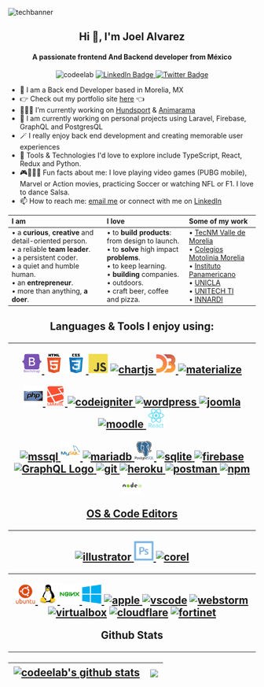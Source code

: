 
![techbanner](https://miro.medium.com/max/1400/1*sV60JhlYL4IdWjcNvKTJRA.png)
<div id="header" align="center">
<h2>Hi 👋, I'm Joel Alvarez</h2>
<h4>A passionate frontend And Backend developer from México</h4>
</div> 
<div id="badges" align="center">
   <img src="https://komarev.com/ghpvc/?username=codeelab&label=Profile%20views&color=0e75b6&style=flat" alt="codeelab" />
   <a href="https://www.linkedin.com/in/joel-alvarez" target="_blank">
      <img src="https://img.shields.io/badge/LinkedIn-blue?style=for-the-badge&logo=linkedin&logoColor=white" alt="LinkedIn Badge"/>
    </a>
    <a href="https://twitter.com/jlsrabbits" target="_blank">
        <img src="https://img.shields.io/twitter/follow/jlsrabbits?color=blue&label=jlsrabbits&logo=twitter&style=for-the-badge"
            alt="Twitter Badge" />
    </a>
</div>

* 🍁 I am a Back end Developer based in Morelia, MX
* 👉 Check out my portfolio site [here](https://joel-alvarez.netlify.app/) 👈
* 👩🏻‍💻 I’m currently working on [Hundsport](http://hundsport.mx/) & [Animarama](https://animarama.com.mx/)
* 🌱 I am currently working on personal projects using Laravel, Firebase, GraphQL and PostgresQL
* 🪄 I really enjoy back end development and creating memorable user experiences
* 🧰 Tools & Technologies I'd love to explore include TypeScript, React, Redux and Python.
* 🎮🦸‍♂️🕺 Fun facts about me: I love playing video games (PUBG mobile), Marvel or Action movies, practicing Soccer or watching NFL or F1. I love to dance Salsa.
* 📫 How to reach me: [email me](mailto:softcodec@gmail.com) or connect with me on [LinkedIn](https://www.linkedin.com/in/joel-alvarez/)


| I am | I love | Some of my work |
| :--- | :----- | :-------------- |
|• a **curious**, **creative** and detail-oriented person.<br/>• a reliable **team leader**.<br/>• a persistent coder.<br/>• a quiet and humble human.<br/>• an **entrepreneur**.<br/>• more than anything, **a doer**.|• to **build products**: from design to launch.<br/>• to **solve** high impact **problems**.<br/>• to keep learning.<br/>• **building** companies.<br/>• outdoors.<br/>• craft beer, coffee and pizza.|• [TecNM Valle de Morelia](https://vmorelia.tecnm.mx/)<br/>• [Colegios Motolinia Morelia](https://www.colegiosmotolinia.edu.mx/)<br/>• [Instituto Panamericano](http://instituto-panamericano.edu.mx/)<br/>• [UNICLA](https://unicla.edu.mx/)<br/>• [UNITECH TI](https://unitechti.mx/)<br/>• [INNARDI](https://innardi.edu.mx/)

<h2 align="center"> Languages & Tools I enjoy using:

---

<a href="https://getbootstrap.com" target="_blank" rel="noreferrer"> <img src="https://raw.githubusercontent.com/devicons/devicon/master/icons/bootstrap/bootstrap-plain-wordmark.svg" alt="bootstrap" width="40" height="40"/> </a>
<a href="https://www.w3.org/html/" target="_blank" rel="noreferrer"> <img src="https://raw.githubusercontent.com/devicons/devicon/master/icons/html5/html5-original-wordmark.svg" alt="html5" width="40" height="40"/></a>
<a href="https://www.w3schools.com/css/" target="_blank" rel="noreferrer"> <img src="https://raw.githubusercontent.com/devicons/devicon/master/icons/css3/css3-original-wordmark.svg" alt="css3" width="40" height="40"/> </a>
<a href="https://developer.mozilla.org/en-US/docs/Web/JavaScript" target="_blank" rel="noreferrer"> <img src="https://raw.githubusercontent.com/devicons/devicon/master/icons/javascript/javascript-original.svg" alt="javascript" width="40" height="40"/></a>
<a href="https://www.chartjs.org" target="_blank" rel="noreferrer"> <img src="https://www.chartjs.org/media/logo-title.svg" alt="chartjs" width="40" height="40"/> </a>
<a href="https://d3js.org/" target="_blank" rel="noreferrer"> <img src="https://raw.githubusercontent.com/devicons/devicon/master/icons/d3js/d3js-original.svg" alt="d3js" width="40" height="40"/> </a>
<a href="https://materializecss.com/" target="_blank" rel="noreferrer"> <img src="https://raw.githubusercontent.com/prplx/svg-logos/5585531d45d294869c4eaab4d7cf2e9c167710a9/svg/materialize.svg" alt="materialize" width="40" height="40"/> </a> 

<a href="https://www.php.net" target="_blank" rel="noreferrer"> <img src="https://raw.githubusercontent.com/devicons/devicon/master/icons/php/php-original.svg" alt="php" width="40" height="40"/> </a>
<a href="https://laravel.com/" target="_blank" rel="noreferrer"> <img src="https://raw.githubusercontent.com/devicons/devicon/master/icons/laravel/laravel-plain-wordmark.svg" alt="laravel" width="40" height="40"/> </a> 
<a href="https://codeigniter.com" target="_blank" rel="noreferrer"> <img src="https://cdn.worldvectorlogo.com/logos/codeigniter.svg" alt="codeigniter" width="40" height="40"/> </a> 
 <a href="https://wordpress.org/" target="_blank" rel="noreferrer"> <img src="https://upload.wikimedia.org/wikipedia/commons/thumb/9/98/WordPress_blue_logo.svg/2048px-WordPress_blue_logo.svg.png" alt="wordpress" width="40" height="40"/> </a>
 <a href="https://www.joomla.org/" target="_blank" rel="noreferrer"> <img src="https://docs.joomla.org/images/0/02/Joomla-flat-logo-en.png" alt="joomla" width="40" height="40"/> </a>
  <a href="https://moodle.org/?lang=es" target="_blank" rel="noreferrer"> <img src="https://www.dual360.com/wp-content/uploads/2021/01/Hosting-Moodle-logo-1.png" alt="moodle" width="40" height="40"/> </a>
<a href="https://reactjs.org/" target="_blank" rel="noreferrer"> <img src="https://raw.githubusercontent.com/devicons/devicon/master/icons/react/react-original-wordmark.svg" alt="react" width="40" height="40"/> </a>

<a href="https://www.microsoft.com/en-us/sql-server" target="_blank" rel="noreferrer"> <img src="https://www.svgrepo.com/show/303229/microsoft-sql-server-logo.svg" alt="mssql" width="40" height="40"/> </a> 
<a href="https://www.mysql.com/" target="_blank" rel="noreferrer"> <img src="https://raw.githubusercontent.com/devicons/devicon/master/icons/mysql/mysql-original-wordmark.svg" alt="mysql" width="40" height="40"/> </a>
<a href="https://mariadb.org/" target="_blank" rel="noreferrer"> <img src="https://www.vectorlogo.zone/logos/mariadb/mariadb-icon.svg" alt="mariadb" width="40" height="40"/> </a>
<a href="https://www.postgresql.org" target="_blank" rel="noreferrer"> <img src="https://raw.githubusercontent.com/devicons/devicon/master/icons/postgresql/postgresql-original-wordmark.svg" alt="postgresql" width="40" height="40"/> </a>
<a href="https://www.sqlite.org/" target="_blank" rel="noreferrer"> <img src="https://www.vectorlogo.zone/logos/sqlite/sqlite-icon.svg" alt="sqlite" width="40" height="40"/> </a>
<a href="https://firebase.google.com/" target="_blank" rel="noreferrer"> <img src="https://www.vectorlogo.zone/logos/firebase/firebase-icon.svg" alt="firebase" width="40" height="40"/> </a>
<a href="https://graphql.org/" target="_blank" rel="noreferrer"> <img src="https://graphql.org/img/logo.svg" alt="GraphQL Logo" width="40" height="40"/> </a> 
<a href="https://git-scm.com/" target="_blank" rel="noreferrer"> <img src="https://www.vectorlogo.zone/logos/git-scm/git-scm-icon.svg" alt="git" width="40" height="40"/> </a> 
<a href="https://heroku.com" target="_blank" rel="noreferrer"> <img src="https://www.vectorlogo.zone/logos/heroku/heroku-icon.svg" alt="heroku" width="40" height="40"/> </a> 
<a href="https://postman.com" target="_blank" rel="noreferrer"> <img src="https://www.vectorlogo.zone/logos/getpostman/getpostman-icon.svg" alt="postman" width="40" height="40"/> </a>
<a href="https://www.npmjs.com/" target="_blank" rel="noreferrer"><img src="https://cdn.jsdelivr.net/gh/devicons/devicon/icons/npm/npm-original-wordmark.svg" alt=npm width="40" height="40"/>
<a href="https://nodejs.org" target="_blank" rel="noreferrer"> <img src="https://raw.githubusercontent.com/devicons/devicon/master/icons/nodejs/nodejs-original-wordmark.svg" alt="nodejs" width="40" height="40"/>

OS & Code Editors

---

 <a href="https://www.adobe.com/in/products/illustrator.html" target="_blank" rel="noreferrer"> <img src="https://www.vectorlogo.zone/logos/adobe_illustrator/adobe_illustrator-icon.svg" alt="illustrator" width="40" height="40"/> </a>
 <a href="https://www.photoshop.com/en" target="_blank" rel="noreferrer"> <img src="https://raw.githubusercontent.com/devicons/devicon/master/icons/photoshop/photoshop-line.svg" alt="photoshop" width="40" height="40"/> </a>
 <a href="https://www.coreldraw.com/" target="_blank" rel="noreferrer"> <img src="https://www.coreldraw.com/static/cdgs/product_content/cdgs/2022/icon-coreldraw.png" alt="corel" width="40" height="40"/> </a>

---

<a href="https://ubuntu.com/" target="_blank" rel="noreferrer"> <img src="https://raw.githubusercontent.com/devicons/devicon/d00d0969292a6569d45b06d3f350f463a0107b0d/icons/ubuntu/ubuntu-plain-wordmark.svg" alt="ubuntu" width="40" height="40"/> </a>
<a href="https://www.linux.org/" target="_blank" rel="noreferrer"> <img src="https://raw.githubusercontent.com/devicons/devicon/master/icons/linux/linux-original.svg" alt="linux" width="40" height="40"/> </a> 
<a href="https://www.nginx.com" target="_blank" rel="noreferrer"> <img src="https://raw.githubusercontent.com/devicons/devicon/master/icons/nginx/nginx-original.svg" alt="nginx" width="40" height="40"/> </a>
<a href="https://www.microsoft.com/en-ca/windows?r=1" target="_blank" rel="noreferrer"> <img src="https://raw.githubusercontent.com/devicons/devicon/d00d0969292a6569d45b06d3f350f463a0107b0d/icons/windows8/windows8-original.svg" alt="windows" width="40" height="40"/> </a>
<a href="https://www.microsoft.com/en-ca/windows?r=1" target="_blank" rel="noreferrer"> <img src="https://upload.wikimedia.org/wikipedia/commons/thumb/a/ab/Apple-logo.png/640px-Apple-logo.png" alt="apple" width="40" height="40"/> </a>
</a> <a href="https://code.visualstudio.com/" target="_blank" rel="noreferrer"> <img src="https://cdn.jsdelivr.net/gh/devicons/devicon/icons/vscode/vscode-original.svg" alt="vscode" width="40" height="40"/></a>
</a> <a href="https://www.jetbrains.com/webstorm/" target="_blank" rel="noreferrer"> <img src="https://resources.jetbrains.com/storage/products/webstorm/img/meta/webstorm_logo_300x300.png" alt="webstorm" width="40" height="40"/></a> 
<a href="https://www.virtualbox.org/" target="_blank" rel="noreferrer"> <img src="https://upload.wikimedia.org/wikipedia/commons/d/d5/Virtualbox_logo.png?20150209215936" alt="virtualbox" width="40" height="40"/></a>
<a href="https://www.cloudflare.com/waf/" target="_blank" rel="noreferrer"> <img src="https://cdn.iconscout.com/icon/free/png-256/cloudflare-3628686-3029911.png" alt="cloudflare" width="40" height="40"/></a>
<a href="https://www.fortinet.com/" target="_blank" rel="noreferrer"> <img src="https://toppng.com/public/uploads/thumbnail/firewalls-fortinetkb-fortinet-fortinetkb-twitter-fortinet-fortinet-logo-11563404930ui7xfllbv8.png" alt="fortinet" width="40" height="40"/></a>
 
Github Stats

---

| <a href="https://github.com/codeelab/github-readme-stats"><img align="center" src="https://github-readme-stats.vercel.app/api?username=codeelab&show_icons=true&theme=onedark&hide_border=true" alt="codeelab's github stats" /></a> | <a href="https://github.com/codeelab/github-readme-stats"><img align="center" src="https://github-readme-stats.vercel.app/api/top-langs/?username=codeelab&layout=compact&langs_count=8&theme=jolly&hide_border=true" /></a> |
| ---------------------------------------------------------------------------------------------------------------------------------------------------------------------------------------------------------------------------------------- | ------------------------------------------------------------------------------------------------------------------------------------------------------------------------------------------------------------------------------------ |

</h2>

